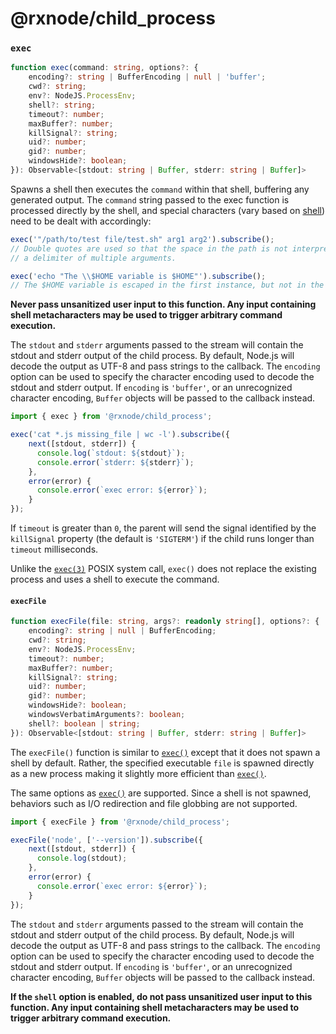 # @rxnode/child\_process

### `exec`

```typescript
function exec(command: string, options?: {
    encoding?: string | BufferEncoding | null | 'buffer';
    cwd?: string;
    env?: NodeJS.ProcessEnv;
    shell?: string;
    timeout?: number;
    maxBuffer?: number;
    killSignal?: string;
    uid?: number;
    gid?: number;
    windowsHide?: boolean;
}): Observable<[stdout: string | Buffer, stderr: string | Buffer]>
```

Spawns a shell then executes the `command` within that shell, buffering any generated output. The `command` string passed to the exec function is processed directly by the shell, and special characters \(vary based on [shell](https://en.wikipedia.org/wiki/List_of_command-line_interpreters)\) need to be dealt with accordingly:

```typescript
exec('"/path/to/test file/test.sh" arg1 arg2').subscribe();
// Double quotes are used so that the space in the path is not interpreted as
// a delimiter of multiple arguments.

exec('echo "The \\$HOME variable is $HOME"').subscribe();
// The $HOME variable is escaped in the first instance, but not in the second.
```

**Never pass unsanitized user input to this function. Any input containing shell metacharacters may be used to trigger arbitrary command execution.**

The `stdout` and `stderr` arguments passed to the stream will contain the stdout and stderr output of the child process. By default, Node.js will decode the output as UTF-8 and pass strings to the callback. The `encoding` option can be used to specify the character encoding used to decode the stdout and stderr output. If `encoding` is `'buffer'`, or an unrecognized character encoding, `Buffer` objects will be passed to the callback instead.

```typescript
import { exec } from '@rxnode/child_process';

exec('cat *.js missing_file | wc -l').subscribe({
    next([stdout, stderr]) {
      console.log(`stdout: ${stdout}`);
      console.error(`stderr: ${stderr}`);
    },
    error(error) {
      console.error(`exec error: ${error}`);
    }
});
```

If `timeout` is greater than `0`, the parent will send the signal identified by the `killSignal` property \(the default is `'SIGTERM'`\) if the child runs longer than `timeout` milliseconds.

Unlike the [`exec(3)`](http://man7.org/linux/man-pages/man3/exec.3.html) POSIX system call, `exec()` does not replace the existing process and uses a shell to execute the command.

#### `execFile` 

```typescript
function execFile(file: string, args?: readonly string[], options?: {
    encoding?: string | null | BufferEncoding;
    cwd?: string;
    env?: NodeJS.ProcessEnv;
    timeout?: number;
    maxBuffer?: number;
    killSignal?: string;
    uid?: number;
    gid?: number;
    windowsHide?: boolean;
    windowsVerbatimArguments?: boolean;
    shell?: boolean | string;
}): Observable<[stdout: string | Buffer, stderr: string | Buffer]>
```

The `execFile()` function is similar to [`exec()`](child-process.md#exec) except that it does not spawn a shell by default. Rather, the specified executable `file` is spawned directly as a new process making it slightly more efficient than [`exec()`](child-process.md#exec).

The same options as [`exec()`](child-process.md#exec) are supported. Since a shell is not spawned, behaviors such as I/O redirection and file globbing are not supported.

```typescript
import { execFile } from '@rxnode/child_process';

execFile('node', ['--version']).subscribe({
    next([stdout, stderr]) {
      console.log(stdout);
    },
    error(error) {
      console.error(`exec error: ${error}`);
    }
});
```

The `stdout` and `stderr` arguments passed to the stream will contain the stdout and stderr output of the child process. By default, Node.js will decode the output as UTF-8 and pass strings to the callback. The `encoding` option can be used to specify the character encoding used to decode the stdout and stderr output. If `encoding` is `'buffer'`, or an unrecognized character encoding, `Buffer` objects will be passed to the callback instead.

**If the `shell` option is enabled, do not pass unsanitized user input to this function. Any input containing shell metacharacters may be used to trigger arbitrary command execution.**  


